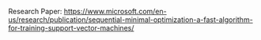 Research Paper: https://www.microsoft.com/en-us/research/publication/sequential-minimal-optimization-a-fast-algorithm-for-training-support-vector-machines/
